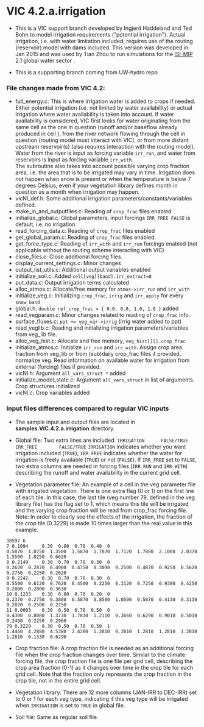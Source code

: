 # VIC 4.2.a.irrigation

- This is a VIC support branch developed by Ingjerd Haddeland and Ted Bohn to  model irrigation requirements ("potential irrigation"). Actual irrigation, i.e. with water limitation included, requires use of the routing (reservoir) model with dams included. This version was developed in Jan 2015 and was used by Tian Zhou to run simulations for the [ISI-MIP](https://www.pik-potsdam.de/research/climate-impacts-and-vulnerabilities/research/rd2-cross-cutting-activities/isi-mip) 2.1 global water sector .

- This is a supporting branch coming from UW-hydro repo

### File changes made from VIC 4.2:
- full_energy.c: This is where irrigation water is added to crops if needed. Either potential irrigation (i.e. not limited by water availability) or actual irrigation where water availability is taken into account. If water availability is considered, VIC first looks for water originating from the same cell as the one in question (runoff and/or baseflow already produced in cell ), from the river network flowing through the cell in question (routing model must interact with VIC), or from more distant upstream reservoir(s) (also requires interaction with the routing model). Water from the river is input as forcing variable `irr_run`, and water from reservoirs is input as forcing variable `irr_with`.  
The subroutine also takes into account possible varying crop fraction area, i.e. the area that is to be irrigated may vary in time.
Irrigation does not happen when snow is present or when the temperature is below 7 degrees Celsius, even if your vegetation library defines month in question as a month when irrigation may happen.
- vicNl_def.h: Some additional irrigation parameters/constants/variables defined.
- make_in_and_outputfiles.c: Reading of `crop_frac` files enabled
- initialize_global.c: Global parameters, input forcings
  `IRR_FREE FALSE` is default, i.e. no irrigation
- read_forcing_data.c: Reading of `crop_frac` files enabled
- get_global_param.c: Reading of `crop_frac` files enabled
- get_force_type.c: Reading of `irr_with` and `irr_run` forcings enabled (not applicable without the routing scheme interacting with VIC)
- close_files.c: Close additional forcing files.
- display_current_settings.c: Minor changes
- output_list_utils.c: Additional output variables enabled
- initialize_soil.c: Added `cell[veg][band].irr_extract=0`
- put_data.c: Output irrigation terms calculated
- alloc_atmos.c: Allocate/free memory for `atmos->irr_run` and `irr_with`
- initialize_veg.c: Initializing `crop_frac`, `irrig` and `irr_apply` for every `snow_band`
- global.h: `double ref_crop_frac = { 0.0, 0.0, 1.0, 1.0 }` added
- read_vegparam.c: Minor  changes related to reading of `crop_frac` info.
- surface_fluxes.c: `ppt += veg_var->irrig` (irrig water added to ppt)
- read_veglib.c: Reading and initializing irrigation parameters/variables from veg_lib file.
- alloc_veg_hist.c: Allocate and free memory, `veg_hist[][].crop_frac`
- initialize_atmos.c: Initialize `irr_run` and `irr_with`. Assign crop area fraction from veg_lib or from (sub)daily crop_frac files if provided, normalize veg. Read information on available water for irrigation from external (forcing) files if provided.
- vicNl.h: Argument `all_vars_struct *` added
- initialize_model_state.c: Argument `all_vars_struct` in list of arguments. Crop structures initialized
- vicNl.c: Crop variables added

### Input files differences compared to regular VIC inputs

- The sample input and output files are located in **samples.VIC.4.2.a.irrigation** directory.

- Global file: Two extra lines are included.
`IRRIGATION      FALSE/TRUE`
`IRR_FREE        FALSE/TRUE`
`IRRIGATION` indicates whether you want irrigation included (`TRUE`); `IRR_FREE` indicates whether the water for irrigation is freely available (`TRUE`) or not (`FALSE`). If `IRR_FREE` set to `FALSE`, two extra columns are needed in forcing files (`IRR_RUN` and `IRR_WITH`) describing the runoff and water availability in the current grid cell.

- Vegetation parameter file: An example of a cell in the veg parameter file with irrigated vegetation. There is one extra flag (0 or 1) on the first line of each tile. In this case, the last tile (veg number 79, defined in the veg library file) has the flag set to 1, which means this tile will be irrigated and the varying crop fraction will be read from crop_frac forcing file. Note: In order to clearly see the effects of the irrigation, the fraction of the crop tile (0.3229) is made 10 times larger than the real value in this example.   

```
38597 6
7 0.1094	 0.30  0.60  0.70  0.40  0
0.5870  1.0750  1.3500  1.5870  1.7870  1.7120  1.7880  2.1000  2.0370  1.5500  1.0250  0.6620
8 0.2149	 0.30  0.70  0.70  0.30  0
0.2620  0.2870  0.4000  0.4750  0.3000  0.2500  0.4870  0.9250  0.5620  0.2750  0.2250  0.2620
9 0.2242	 0.30  0.70  0.70  0.30  0
0.5500  0.6120  0.7620  0.4500  0.2250  0.3120  0.7250  0.9380  0.4250  0.2000  0.2000  0.3630
10 0.1233	 0.30  0.80  0.70  0.20  0
0.2370  0.2750  0.3880  0.5870  0.8500  1.0500  0.5870  0.4130  0.3130  0.2870  0.2500  0.2250
11 0.0003	 0.30  0.50  0.70  0.50  0
0.4300  0.8080  1.3730  1.7830  1.2110  0.3660  0.6290  0.9010  0.5010  0.2400  0.2250  0.2960
79 0.3229	 0.30  0.50  0.70  0.50  1
1.4460  4.2880  4.5380  2.4280  1.2810  0.3810  1.2810  1.2810  1.2810  1.2810  0.1330  0.6290
```

- Crop fraction file: A crop fraction file is needed as an additional forcing file when the crop fraction changes over time. Similar to the climate forcing file, the crop fraction file is one file per grid cell, describing the crop area fraction (0-1) as it changes over time in the crop tile for each grid cell. Note that the fraction only represents the crop fraction in the crop tile, not in the entire grid cell.

- Vegetation library: There are 12 more columns (JAN-IRR to DEC-IRR) set to 0 or 1 for each veg type, indicating if this veg type will be irrigated when `IRRIGATION` is set to `TRUE` in global file.

- Soil file: Same as regular soil file.
